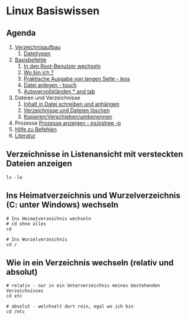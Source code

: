 # Linux Basiswissen 

## Agenda 

  1. [Verzeichnisaufbau](verzeichnisaufbau.md) 
     1. [Dateitypen](dateitypen.md) 
  1. [Basisbefehle](basisbefehle.md)
     1. [In den Root-Benutzer wechseln](sudo.md)  
     1. [Wo bin ich ?](pwd.md)
     1. [Praktische Ausgabe von langen Seite - less](less.md) 
     1. [Datei anlegen - touch](touch.md)
     1. [Autovervollständen * and tab](autocomplete.md) 
  1. Dateien und Verzeichnisse
     1. [Inhalt in Datei schreiben und anhängen](file-write-append.md)
     1. [Verzeichnisse und Dateien löschen](file-dir-delete.md)
     1. [Kopieren/Verschieben/umbenennen](file-rename-copy-move.md) 
  1. Prozesse 
     [Prozesse anzeigen - ps/pstree -p](prozesse.md)
  1. [Hilfe zu Befehlen](help.md)
  1. [Literatur](literatur.md) 

## Verzeichnisse in Listenansicht mit versteckten Dateien anzeigen

```
ls -la 
```

## Ins Heimatverzeichnis und Wurzelverzeichnis (C: unter Windows) wechseln 

```
# Ins Heimatverzeichnis wechseln 
# cd ohne alles 
cd 

# Ins Wurzelverzeichnis 
cd / 
```

## Wie in ein Verzeichnis wechseln (relativ und absolut) 

```
# relativ - nur in ein Unterverzeichnis meines bestehenden Verzeichnisses
cd etc 

# absolut - welchselt dort rein, egal wo ich bin 
cd /etc 
```

